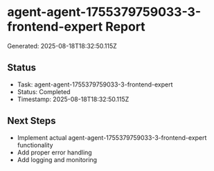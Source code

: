 # agent-agent-1755379759033-3-frontend-expert Report

Generated: 2025-08-18T18:32:50.115Z

## Status
- Task: agent-agent-1755379759033-3-frontend-expert
- Status: Completed
- Timestamp: 2025-08-18T18:32:50.115Z

## Next Steps
- Implement actual agent-agent-1755379759033-3-frontend-expert functionality
- Add proper error handling
- Add logging and monitoring
